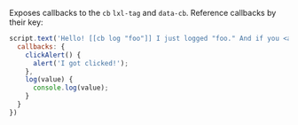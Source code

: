 Exposes callbacks to the `cb` `lxl-tag` and `data-cb`. Reference callbacks by their key:

```js
script.text('Hello! [[cb log "foo"]] I just logged "foo." And if you <a data-cb=clickAlert>click here</a>, I will send an alert!', {
  callbacks: {
    clickAlert() {
      alert('I got clicked!');
    },
    log(value) {
      console.log(value);
    }
  }
})
```
